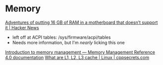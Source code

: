 # Memory

[Adventures of putting 16 GB of RAM in a motherboard that doesn’t support it | Hacker News](https://news.ycombinator.com/item?id=19573458)

- left off at ACPI tables: /sys/firmware/acpi/tables
- Needs more information, but I'm *nearly* licking this one

[Introduction to memory management — Memory Management Reference 4.0 documentation](https://www.memorymanagement.org/mmref/index.html)
[What are L1, L2, L3 cache | Linux | cppsecrets.com](https://cppsecrets.com/users/3937989799107981011109910410111411511211111664103109971051084699111109/What-are-L1-L2-L3-cache.php)

